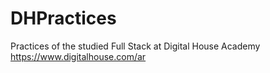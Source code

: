 # DHPractices
Practices of the studied Full Stack at Digital House Academy
https://www.digitalhouse.com/ar
